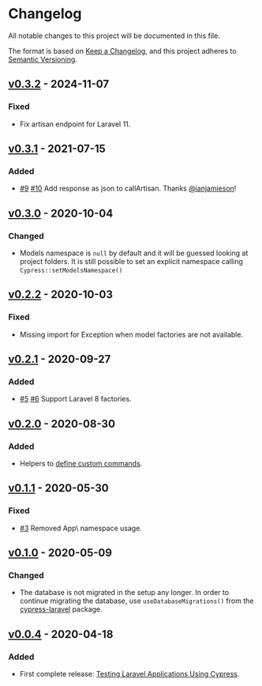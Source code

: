 # Changelog
All notable changes to this project will be documented in this file.

The format is based on [Keep a Changelog](https://keepachangelog.com/en/1.0.0/), and this project adheres to [Semantic Versioning](https://semver.org/spec/v2.0.0.html).

## [v0.3.2](https://github.com/NoelDeMartin/laravel-cypress/releases/tag/v0.3.2) - 2024-11-07

### Fixed

- Fix artisan endpoint for Laravel 11.

## [v0.3.1](https://github.com/NoelDeMartin/laravel-cypress/releases/tag/v0.3.1) - 2021-07-15

### Added

- [#9](https://github.com/NoelDeMartin/laravel-cypress/issues/9) [#10](https://github.com/NoelDeMartin/laravel-cypress/pull/10) Add response as json to callArtisan. Thanks [@ianjamieson](https://github.com/ianjamieson)!

## [v0.3.0](https://github.com/NoelDeMartin/laravel-cypress/releases/tag/v0.3.0) - 2020-10-04

### Changed

- Models namespace is `null` by default and it will be guessed looking at project folders. It is still possible to set an explicit namespace calling `Cypress::setModelsNamespace()`

## [v0.2.2](https://github.com/NoelDeMartin/laravel-cypress/releases/tag/v0.2.2) - 2020-10-03

### Fixed

- Missing import for Exception when model factories are not available.

## [v0.2.1](https://github.com/NoelDeMartin/laravel-cypress/releases/tag/v0.2.1) - 2020-09-27

### Added

- [#5](https://github.com/NoelDeMartin/laravel-cypress/issues/5) [#6](https://github.com/NoelDeMartin/laravel-cypress/issues/6) Support Laravel 8 factories.

## [v0.2.0](https://github.com/NoelDeMartin/laravel-cypress/releases/tag/v0.2.0) - 2020-08-30

### Added

- Helpers to [define custom commands](https://github.com/NoelDeMartin/cypress-laravel/tree/v0.2.0#define-your-own-commands).

## [v0.1.1](https://github.com/NoelDeMartin/laravel-cypress/releases/tag/v0.1.1) - 2020-05-30

### Fixed

- [#3](https://github.com/NoelDeMartin/laravel-cypress/issues/3) Removed App\ namespace usage.

## [v0.1.0](https://github.com/NoelDeMartin/laravel-cypress/releases/tag/v0.1.0) - 2020-05-09

### Changed

- The database is not migrated in the setup any longer. In order to continue migrating the database, use `useDatabaseMigrations()` from the [cypress-laravel](https://github.com/NoelDeMartin/cypress-laravel) package.

## [v0.0.4](https://github.com/NoelDeMartin/laravel-cypress/releases/tag/v0.0.4) - 2020-04-18

### Added

- First complete release: [Testing Laravel Applications Using Cypress](https://noeldemartin.com/blog/testing-laravel-applications-using-cypress).
